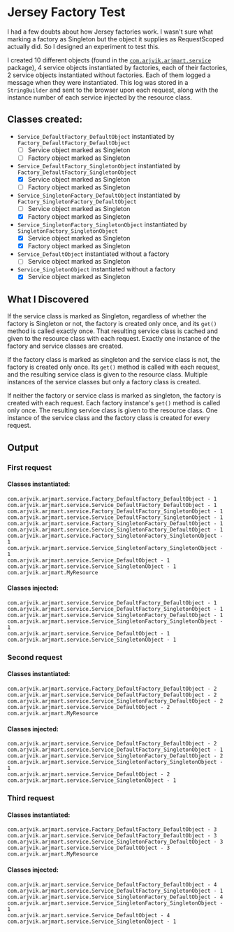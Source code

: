 # Jersey Factory Test
I had a few doubts about how Jersey factories work. I wasn't sure what marking a factory as Singleton but the object it supplies as RequestScoped actually did.
So I designed an experiment to test this. 

I created 10 different objects (found in the [`com.arjvik.arjmart.service`](https://github.com/arjvik/JerseyFactoryTest/tree/master/src/main/java/com/arjvik/arjmart/service) package), 4 service objects instantiated by factories, each of their factories, 
2 service objects instantiated without factories. Each of them logged a message when they were instantiated. This log was stored in a `StringBuilder` and sent to
the browser upon each request, along with the instance number of each service injected by the resource class.

## Classes created:

 - `Service_DefaultFactory_DefaultObject` instantiated by `Factory_DefaultFactory_DefaultObject`
    - [ ] Service object marked as Singleton
    - [ ] Factory object marked as Singleton
 - `Service_DefaultFactory_SingletonObject` instantiated by `Factory_DefaultFactory_SingletonObject`
    - [x] Service object marked as Singleton
    - [ ] Factory object marked as Singleton
 - `Service_SingletonFactory_DefaultObject`	instantiated by `Factory_SingletonFactory_DefaultObject`
    - [ ] Service object marked as Singleton
    - [x] Factory object marked as Singleton
 - `Service_SingletonFactory_SingletonObject` instantiated by `SingletonFactory_SingletonObject`
    - [x] Service object marked as Singleton
    - [x] Factory object marked as Singleton
 - `Service_DefaultObject` instantiated without a factory
    - [ ] Service object marked as Singleton
 - `Service_SingletonObject` instantiated without a factory
    - [x] Service object marked as Singleton

## What I Discovered

If the service class is marked as Singleton, regardless of whether the factory is Singleton or not, the factory is created only once, and its `get()` method is called exactly once. That resulting service class is cached and given to the resource class with each request. Exactly one instance of the factory and service classes are created.

If the factory class is marked as singleton and the service class is not, the factory is created only once. Its `get()` method is called with each request, and the resulting service class is given to the resource class. Multiple instances of the service classes but only a factory class is created.

If neither the factory or service class is marked as singleton, the factory is created with each request. Each factory instance's `get()` method is called only once. The resulting service class is given to the resource class. One instance of the service class and the factory class is created for every request.

## Output

### First request

#### Classes instantiated:

```
com.arjvik.arjmart.service.Factory_DefaultFactory_DefaultObject - 1
com.arjvik.arjmart.service.Service_DefaultFactory_DefaultObject - 1
com.arjvik.arjmart.service.Factory_DefaultFactory_SingletonObject - 1
com.arjvik.arjmart.service.Service_DefaultFactory_SingletonObject - 1
com.arjvik.arjmart.service.Factory_SingletonFactory_DefaultObject - 1
com.arjvik.arjmart.service.Service_SingletonFactory_DefaultObject - 1
com.arjvik.arjmart.service.Factory_SingletonFactory_SingletonObject - 1
com.arjvik.arjmart.service.Service_SingletonFactory_SingletonObject - 1
com.arjvik.arjmart.service.Service_DefaultObject - 1
com.arjvik.arjmart.service.Service_SingletonObject - 1
com.arjvik.arjmart.MyResource
```

#### Classes injected:

``` 
com.arjvik.arjmart.service.Service_DefaultFactory_DefaultObject - 1
com.arjvik.arjmart.service.Service_DefaultFactory_SingletonObject - 1
com.arjvik.arjmart.service.Service_SingletonFactory_DefaultObject - 1
com.arjvik.arjmart.service.Service_SingletonFactory_SingletonObject - 1
com.arjvik.arjmart.service.Service_DefaultObject - 1
com.arjvik.arjmart.service.Service_SingletonObject - 1
```

### Second request

#### Classes instantiated:

```
com.arjvik.arjmart.service.Factory_DefaultFactory_DefaultObject - 2
com.arjvik.arjmart.service.Service_DefaultFactory_DefaultObject - 2
com.arjvik.arjmart.service.Service_SingletonFactory_DefaultObject - 2
com.arjvik.arjmart.service.Service_DefaultObject - 2
com.arjvik.arjmart.MyResource
```

#### Classes injected:

```
com.arjvik.arjmart.service.Service_DefaultFactory_DefaultObject - 2
com.arjvik.arjmart.service.Service_DefaultFactory_SingletonObject - 1
com.arjvik.arjmart.service.Service_SingletonFactory_DefaultObject - 2
com.arjvik.arjmart.service.Service_SingletonFactory_SingletonObject - 1
com.arjvik.arjmart.service.Service_DefaultObject - 2
com.arjvik.arjmart.service.Service_SingletonObject - 1 
```

### Third request

#### Classes instantiated:

```
com.arjvik.arjmart.service.Factory_DefaultFactory_DefaultObject - 3
com.arjvik.arjmart.service.Service_DefaultFactory_DefaultObject - 3
com.arjvik.arjmart.service.Service_SingletonFactory_DefaultObject - 3
com.arjvik.arjmart.service.Service_DefaultObject - 3
com.arjvik.arjmart.MyResource
```

#### Classes injected:

```
com.arjvik.arjmart.service.Service_DefaultFactory_DefaultObject - 4
com.arjvik.arjmart.service.Service_DefaultFactory_SingletonObject - 1
com.arjvik.arjmart.service.Service_SingletonFactory_DefaultObject - 4
com.arjvik.arjmart.service.Service_SingletonFactory_SingletonObject - 1
com.arjvik.arjmart.service.Service_DefaultObject - 4
com.arjvik.arjmart.service.Service_SingletonObject - 1
```
